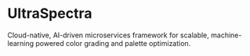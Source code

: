 # UltraSpectra
Cloud-native, AI-driven microservices framework for scalable, machine-learning powered color grading and palette optimization.
